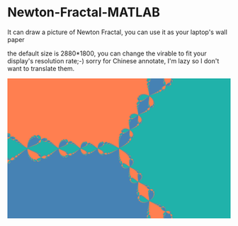 # Newton-Fractal-MATLAB
It can draw a picture of Newton Fractal, you can use it as your laptop's wall paper

the default size is 2880*1800, you can change the virable to fit your display's resolution rate;-)
sorry for Chinese annotate, I'm lazy so I don't want to translate them.

![output file](https://github.com/ChangboBro/Newton-Fractal-MATLAB/blob/main/Newton_Fractal_full.png?raw=true)

